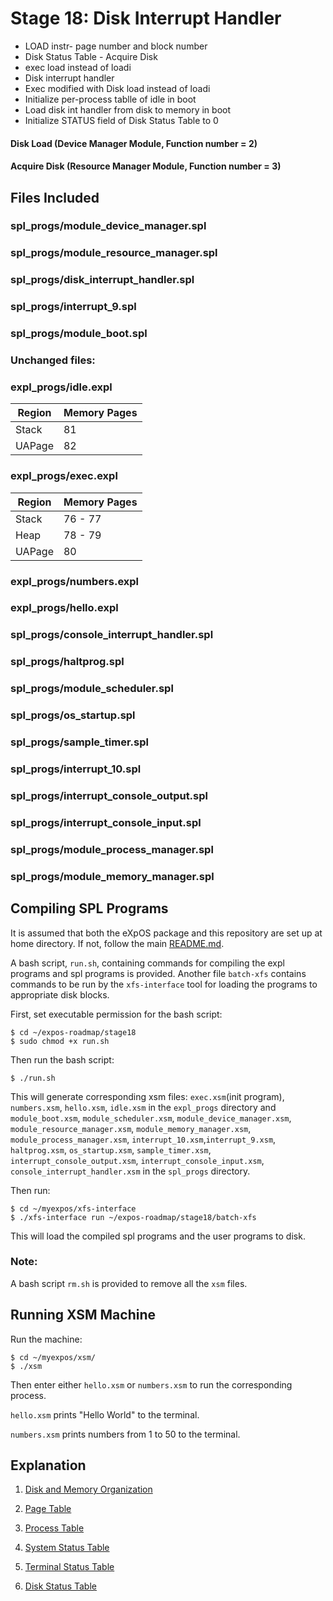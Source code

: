 # Stage 18: Disk Interrupt Handler

* LOAD instr- page number and block number
* Disk Status Table - Acquire Disk
* exec load instead of loadi
* Disk interrupt handler
* Exec modified with Disk load instead of loadi
* Initialize per-process tablle of idle in boot
* Load disk int handler from disk to memory in boot
* Initialize STATUS field of Disk Status Table to 0


#### Disk Load (Device Manager Module, Function number = 2)
#### Acquire Disk (Resource Manager Module, Function number = 3)

## Files Included

### spl_progs/module_device_manager.spl

### spl_progs/module_resource_manager.spl

### spl_progs/disk_interrupt_handler.spl

### spl_progs/interrupt_9.spl



### spl_progs/module_boot.spl

### Unchanged files:

### expl_progs/idle.expl

| Region | Memory Pages |
|---|---|
| Stack | 81 |
| UAPage | 82 |

### expl_progs/exec.expl

| Region | Memory Pages |
|---|---|
| Stack | 76 - 77 |
| Heap | 78 - 79 |
| UAPage | 80 |

### expl_progs/numbers.expl

### expl_progs/hello.expl

### spl_progs/console_interrupt_handler.spl

### spl_progs/haltprog.spl

### spl_progs/module_scheduler.spl

### spl_progs/os_startup.spl

### spl_progs/sample_timer.spl

### spl_progs/interrupt_10.spl

### spl_progs/interrupt_console_output.spl

### spl_progs/interrupt_console_input.spl

### spl_progs/module_process_manager.spl

### spl_progs/module_memory_manager.spl

## Compiling SPL Programs

It is assumed that both the eXpOS package and this repository are set up at home directory. If not, follow the main [README.md](/README.md).

A bash script, `run.sh`, containing commands for compiling the expl programs and spl programs is provided. Another file `batch-xfs` contains commands to be run by the `xfs-interface` tool for loading the programs to appropriate disk blocks.

First, set executable permission for the bash script:

```
$ cd ~/expos-roadmap/stage18
$ sudo chmod +x run.sh
```

Then run the bash script:

```
$ ./run.sh
```

This will generate corresponding xsm files: `exec.xsm`(init program), `numbers.xsm`, `hello.xsm`, `idle.xsm` in the `expl_progs` directory and `module_boot.xsm`, `module_scheduler.xsm`, `module_device_manager.xsm`, `module_resource_manager.xsm`, `module_memory_manager.xsm`, `module_process_manager.xsm`, `interrupt_10.xsm`,`interrupt_9.xsm`, `haltprog.xsm`, `os_startup.xsm`, `sample_timer.xsm`, `interrupt_console_output.xsm`, `interrupt_console_input.xsm`, `console_interrupt_handler.xsm` in the `spl_progs` directory.

Then run:

```
$ cd ~/myexpos/xfs-interface
$ ./xfs-interface run ~/expos-roadmap/stage18/batch-xfs
```

This will load the compiled spl programs and the user programs to disk.

### Note: 

A bash script `rm.sh` is provided to remove all the `xsm` files.

## Running XSM Machine

Run the machine:

```
$ cd ~/myexpos/xsm/
$ ./xsm
```

Then enter either `hello.xsm` or `numbers.xsm` to run the corresponding process.

`hello.xsm` prints "Hello World" to the terminal.

`numbers.xsm` prints numbers from 1 to 50 to the terminal.

## Explanation

1. [Disk and Memory Organization](https://exposnitc.github.io/os_implementation.html)

2. [Page Table](https://exposnitc.github.io/arch_spec-files/paging_hardware.html)

3. [Process Table](https://exposnitc.github.io/os_design-files/process_table.html)

4. [System Status Table](https://exposnitc.github.io/os_design-files/mem_ds.html#ss_table)

5. [Terminal Status Table](https://exposnitc.github.io/os_design-files/mem_ds.html#ts_table)

6. [Disk Status Table](https://exposnitc.github.io/os_design-files/mem_ds.html#ds_table)